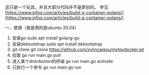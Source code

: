 这只是一个玩具，并且大部分代码并不是原创的。
参见[https://www.infoq.com/articles/build-a-container-golang/](https://www.infoq.com/articles/build-a-container-golang/)

一、使用（我是用的是ubuntu 20.04）
1. 安装go
sudo apt install golang-go
2. 安装debootstrap
sudo apt install debootstrap
3. git clone
git clone https://github.com/xvlincaigou/mytoydocker.git
4. 拉取
go run main.go pull <distribution>
5. 进入某个distribution的终端
go run main.go activate <distribution>
6. 只执行一个命令
go run main.go run <distribution> <command> <params>